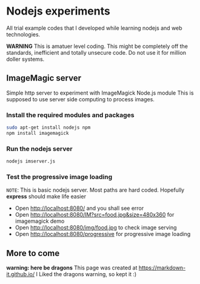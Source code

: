 # Nodejs experiments
All trial example codes that I developed while learning nodejs and web technologies.

**WARNING** This is amatuer level coding. This might be completely off the standards, inefficient and totally unsecure code. Do not use it for million doller systems.

## ImageMagic server
Simple http server to experiment with ImageMagick Node.js module
This is supposed to use server side computing to process images.

### Install the required modules and packages
``` bash
sudo apt-get install nodejs npm
npm install imagemagick
```

### Run the nodejs server
``` bash
nodejs imserver.js
```

### Test the progressive image loading
`NOTE`: This is basic nodejs server. Most paths are hard coded. Hopefully **express** should make life easier

+ Open [http://localhost:8080/](http://localhost:8080/) and you shall see error
+ Open [http://localhost:8080/IM?src=food.jpg&size=480x360](http://localhost:8080/IM?src=food.jpg&size=480x360) for imagemagick demo
+ Open [http://localhost:8080/img/food.jpg](http://localhost:8080/img/food.jpg) to check image serving
+ Open [http://localhost:8080/progressive](http://localhost:8080/progressive) for progressive image loading


## More to come

**warning: here be dragons**
This page was created at https://markdown-it.github.io/
I Liked the dragons warning, so kept it :)
 
